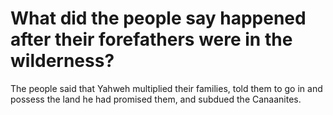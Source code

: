 # What did the people say happened after their forefathers were in the wilderness?

The people said that Yahweh multiplied their families, told them to go in and possess the land he had promised them, and subdued the Canaanites.
